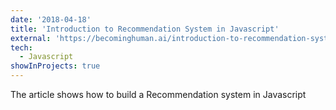 ```yaml
---
date: '2018-04-18'
title: 'Introduction to Recommendation System in Javascript'
external: 'https://becominghuman.ai/introduction-to-recommendation-system-in-javascript-74209c7ff2f7'
tech:
  - Javascript
showInProjects: true
---
```


The article shows how to build a Recommendation system in Javascript
